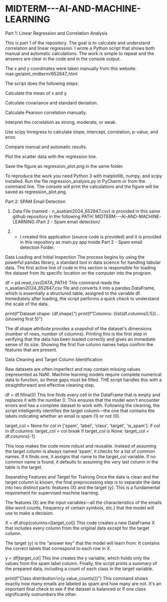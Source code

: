 # MIDTERM---AI-AND-MACHINE-LEARNING

Part 1: Linear Regression and Correlation Analysis

This is part 1 of the repository. The goal is to calculate and understand correlation and linear regression. I wrote a Python script that shows both manual and automatic calculations. The work is simple to repeat and the answers are clear in the code and in the console output.

The x and y coordinates were taken manually from this website:
max.ge/aiml_midterm/652847_html

The script does the following steps:

Calculate the mean of x and y.

Calculate covariance and standard deviation.

Calculate Pearson correlation manually.

Interpret the correlation as strong, moderate, or weak.

Use scipy linregress to calculate slope, intercept, correlation, p-value, and error.

Compare manual and automatic results.

Plot the scatter data with the regression line.

Save the figure as regression_plot.png in the same folder.

To reproduce the work you need Python 3 with matplotlib, numpy, and scipy installed. Run the file regression_analysis.py in PyCharm or from the command line. The console will print the calculations and the figure will be saved as regression_plot.png.

Part 2: SPAM Email Detection

1. Data File (named - n_asatiani2024_652847.csv) is provided in this same github repository in the following PATH:
MIDTERM---AI-AND-MACHINE-LEARNING
/Part 2 - Spam email detection/

2. - I created this applicaiton (source code is provided) and it is provided in this repository as main.py app inside Part 2 - Spam email detection Folder.


Data Loading and Initial Inspection
The process begins by using the powerful pandas library, a standard tool in data science for handling tabular data. The first active line of code in this section is responsible for loading the dataset from its specific location on the computer into the program.


df = pd.read_csv(DATA_PATH)
This command reads the n_asatiani2024_652847.csv file and converts it into a pandas DataFrame, which is essentially a structured table, assigned to the variable df. Immediately after loading, the script performs a quick check to understand the scale of the data.


print(f"Dataset shape: {df.shape}")
print(f"Columns: {list(df.columns)[:5]}... (showing first 5)")

The df.shape attribute provides a snapshot of the dataset's dimensions (number of rows, number of columns). Printing this is the first step in verifying that the data has been loaded correctly and gives an immediate sense of its size. Showing the first five column names helps confirm the features that are present.


Data Cleaning and Target Column Identification

Raw datasets are often imperfect and may contain missing values (represented as NaN). Machine learning models require complete numerical data to function, so these gaps must be filled. THE script handles this with a straightforward and effective cleaning step.


df = df.fillna(0)
This line finds every cell in the DataFrame that is empty and replaces it with the number 0. This ensures that the model won't encounter errors and has a complete dataset to work with. Following the cleaning, the script intelligently identifies the target column—the one that contains the labels indicating whether an email is spam (1) or not (0).

target_col = None
for col in ['spam', 'label', 'class', 'target', 'is_spam']:
    if col in df.columns:
        target_col = col
        break
if target_col is None:
    target_col = df.columns[-1]
    
This loop makes the code more robust and reusable. Instead of assuming the target column is always named 'spam', it checks for a list of common names. If it finds one, it assigns that name to the target_col variable. If no common name is found, it defaults to assuming the very last column in the table is the target.

Separating Features and Target for Training
Once the data is clean and the target column is known, the final preprocessing step is to separate the data into two distinct parts: features (X) and the target (y). This is a fundamental requirement for supervised machine learning.

The features (X) are the input variables—all the characteristics of the emails (like word counts, frequency of certain symbols, etc.) that the model will use to make a decision.


X = df.drop(columns=[target_col])
This code creates a new DataFrame X that includes every column from the original data except for the target column.

The target (y) is the "answer key" that the model will learn from. It contains the correct labels that correspond to each row in X.


y = df[target_col]
This line creates the y variable, which holds only the values from the spam label column. Finally, the script prints a summary of the prepared data, including a count of each class in the target variable.


print(f"Class distribution:\n{y.value_counts()}")
This command shows exactly how many emails are labeled as spam and how many are not. It's an important final check to see if the dataset is balanced or if one class significantly outnumbers the other.

